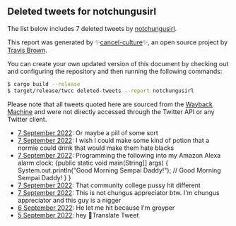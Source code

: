 ## Deleted tweets for notchungusirl

The list below includes 7 deleted tweets by
[notchungusirl](https://twitter.com/notchungusirl).



This report was generated by ✨[cancel-culture](https://github.com/travisbrown/cancel-culture)✨,
an open source project by [Travis Brown](https://twitter.com/travisbrown).

You can create your own updated version of this document by checking out and configuring the
repository and then running the following commands:

```bash
$ cargo build --release
$ target/release/twcc deleted-tweets --report notchungusirl
```

Please note that all tweets quoted here are sourced from the
[Wayback Machine](https://web.archive.org) and were not directly accessed through the Twitter API or
any Twitter client.

* [ 7 September 2022](https://web.archive.org/web/20220907040019/https://twitter.com/notchungusirl/status/1567337299943227397): Or maybe a pill of some sort <!--1567337346084880387-->
* [ 7 September 2022](https://web.archive.org/web/20220907040019/https://twitter.com/notchungusirl/status/1567337299943227397): I wish I could make some kind of potion that a normie could drink that would make them hate blacks <!--1567337299943227397-->
* [ 7 September 2022](https://web.archive.org/web/20220907063810/https://twitter.com/notchungusirl/status/1567303807716974592): Programming the following into my Amazon Alexa alarm clock: {public static void main(String[] args) { System.out.println("Good Morning Sempai Daddy!"); // Good Morning Sempai Daddy! } } <!--1567303807716974592-->
* [ 7 September 2022](https://web.archive.org/web/20220907052811/https://twitter.com/notchungusirl/status/1567302495008874497): That community college pussy hit different <!--1567302495008874497-->
* [ 7 September 2022](https://web.archive.org/web/20220907000206/https://twitter.com/notchungusirl/status/1567301790823055362): This is not chungus appreciator btw. I'm chungus appreciator and this guy is a nigger <!--1567301790823055362-->
* [ 6 September 2022](https://web.archive.org/web/20220906212705/https://twitter.com/notchungusirl/status/1567262950351675399): He let me hit because I'm groyper <!--1567262950351675399-->
* [ 5 September 2022](https://web.archive.org/web/20220905193223/https://twitter.com/notchungusirl/status/1566871432432439301): hey 👋Translate Tweet <!--1566871432432439301-->
